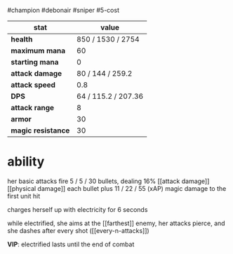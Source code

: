 #champion
#debonair
#sniper
#5-cost

| stat | value |
|---|---|
| **health** | 850 / 1530 / 2754 |
| **maximum mana** | 60 |
| **starting mana** | 0 |
| **attack damage** | 80 / 144 / 259.2 |
| **attack speed** | 0.8 |
| **DPS** | 64 / 115.2 / 207.36 | 
| **attack range** | 8 |
| **armor** | 30 |
| **magic resistance** | 30 |

# ability
her basic attacks fire 5 / 5 / 30 bullets, dealing 16% [[attack damage]] [[physical damage]] each bullet plus 11 / 22 / 55 (xAP) magic damage to the first unit hit

charges herself up with electricity for 6 seconds

while electrified, she aims at the [[farthest]] enemy, her attacks pierce, and she dashes after every shot ([[every-n-attacks]])

**VIP**: electrified lasts until the end of combat
